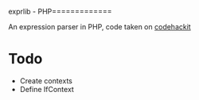 exprlib - PHP=============

An expression parser in PHP, code taken on [codehackit](http://codehackit.blogspot.fr/2011/08/expression-parser-in-php.html)

# Todo

- Create contexts
- Define IfContext

